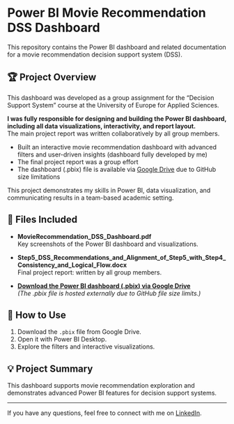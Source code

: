 # Power BI Movie Recommendation DSS Dashboard

This repository contains the Power BI dashboard and related documentation for a movie recommendation decision support system (DSS).

## 🏆 Project Overview

This dashboard was developed as a group assignment for the “Decision Support System” course at the University of Europe for Applied Sciences.

**I was fully responsible for designing and building the Power BI dashboard, including all data visualizations, interactivity, and report layout.**  
The main project report was written collaboratively by all group members.

- Built an interactive movie recommendation dashboard with advanced filters and user-driven insights (dashboard fully developed by me)
- The final project report was a group effort
- The dashboard (.pbix) file is available via [Google Drive](https://drive.google.com/file/d/1KDOg-i26a87CaU_9Gtf6W_UrGuTHvJRj/view?usp=sharing) due to GitHub size limitations

This project demonstrates my skills in Power BI, data visualization, and communicating results in a team-based academic setting.

## 📁 Files Included

- **MovieRecommendation_DSS_Dashboard.pdf**  
  Key screenshots of the Power BI dashboard and visualizations.

- **Step5_DSS_Recommendations_and_Alignment_of_Step5_with_Step4_Consistency_and_Logical_Flow.docx**  
  Final project report: written by all group members.

- **[Download the Power BI dashboard (.pbix) via Google Drive](https://drive.google.com/file/d/1KDOg-i26a87CaU_9Gtf6W_UrGuTHvJRj/view?usp=sharing)**  
  _(The .pbix file is hosted externally due to GitHub file size limits.)_

## 📌 How to Use

1. Download the `.pbix` file from Google Drive.
2. Open it with Power BI Desktop.
3. Explore the filters and interactive visualizations.

## 💡 Project Summary

This dashboard supports movie recommendation exploration and demonstrates advanced Power BI features for decision support systems.

---

If you have any questions, feel free to connect with me on [LinkedIn](https://www.linkedin.com/in/suhwa-seong-366150361).

